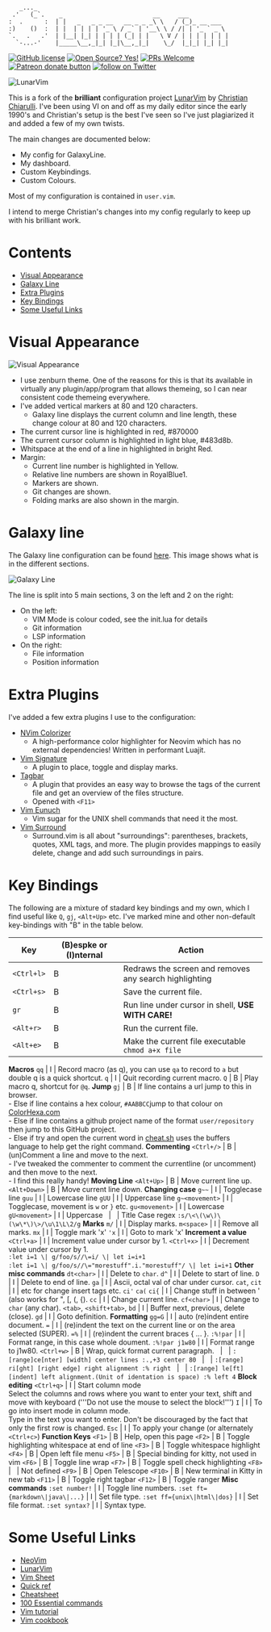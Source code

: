 ```
   _..._
 .'   (_`.    _                         __     ___
:  .      :  | |   _   _ _ __   __ _ _ _\ \   / (_)_ __ ___
:)    ()  :  | |  | | | | '_ \ / _` | '__\ \ / /| | '_ ` _ \
`.   .   .'  | |__| |_| | | | | (_| | |   \ V / | | | | | | |
  `-...-'    |_____\__,_|_| |_|\__,_|_|    \_/  |_|_| |_| |_|
```

<!-- Christian Information -->
<!-- {{{1 -->
[![GitHub license](https://img.shields.io/github/license/ChristianChiarulli/LunarVim)](https://github.com/ChristianChiarulli/LunarVim/blob/master/LICENSE)
[![Open Source? Yes!](https://badgen.net/badge/Open%20Source%20%3F/Yes%21/blue?icon=github)](https://github.com/ChristianChiarulli/lunarvim)
[![PRs Welcome](https://img.shields.io/badge/PRs-welcome-brightgreen.svg?style=flat-square)](http://makeapullrequest.com)
<a href="https://patreon.com/chrisatmachine" title="Donate to this project using Patreon"><img src="https://img.shields.io/badge/patreon-donate-yellow.svg" alt="Patreon donate button" /></a>
<a href="https://twitter.com/intent/follow?screen_name=chrisatmachine"><img src="https://img.shields.io/twitter/follow/chrisatmachine?style=social&logo=twitter" alt="follow on Twitter"></a>
<!-- }}}1 -->

<!-- Main Image -->
<!-- {{{1 -->
![LunarVim](./utils/media/demoScreen.png)
<!-- }}}1 -->

<!-- Introduction -->
<!-- {{{1 -->

This is a fork of the **brilliant** configuration project
[LunarVim](https://github.com/ChristianChiarulli/LunarVim) by [Christian
Chiarulli](https://twitter.com/intent/follow?screen_name=chrisatmachine).
I've been using VI on and off as my daily editor since the early 1990's and
Christian's setup is the best I've seen so I've just plagiarized it and added a
few of my own twists.

The main changes are documented below:

- My config for GalaxyLine.
- My dashboard.
- Custom Keybindings.
- Custom Colours.

Most of my configuration is contained in `user.vim`.

I intend to merge Christian's changes into my config regularly to keep up with
his brilliant work.

<!-- }}}1 -->

# Contents
<!-- {{{1 -->
- [Visual Appearance](#visual-appearance)
- [Galaxy Line](#galaxy-line)
- [Extra Plugins](#extra-plugins)
- [Key Bindings](#key-bindings)
- [Some Useful Links](#some-useful-links)
<!-- }}}1 -->

# Visual Appearance
<!-- {{{1 -->
![Visual Appearance](./utils/media/VisualAppearance.png)
- I use zenburn theme.  One of the reasons for this is that its available in virtually
  any plugin/app/program that allows themeing, so I can near consistent code themeing
  everywhere.
- I've added vertical markers at 80 and 120 characters.
  - Galaxy line displays the current column and line length, these change colour at 80 and 120 characters.
- The current cursor line is highlighted in red, #870000
- The current cursor column is highlighted in light blue, #483d8b.
- Whitspace at the end of a line in highlighted in bright Red.
- Margin:
  - Current line number is highlighted in Yellow.
  - Relative line numbers are shown in RoyalBlue1.
  - Markers are shown.
  - Git changes are shown.
  - Folding marks are also shown in the margin.
<!-- }}}1 -->

# Galaxy line
<!-- {{{1 -->
The Galaxy line configuration can be found [here](https://github.com/jimcornmell/LunarVim/blob/master/lua/lv-galaxyline/init.lua).
This image shows what is in the different sections.

![Galaxy Line](./utils/media/GalaxyLine.svg)

The line is split into 5 main sections, 3 on the left and 2 on the right:

- On the left:
  - VIM Mode is colour coded, see the init.lua for details
  - Git information
  - LSP information
- On the right:
  - File information
  - Position information
<!-- }}}1 -->

# Extra Plugins
<!-- {{{1 -->
I've added a few extra plugins I use to the configuration:

- [NVim Colorizer](https://github.com/norcalli/nvim-colorizer.lua)
  - A high-performance color highlighter for Neovim which has no external dependencies! Written in performant Luajit.
- [Vim Signature](https://github.com/kshenoy/vim-signature)
  - A plugin to place, toggle and display marks.
- [Tagbar](https://github.com/preservim/tagbar)
  - A plugin that provides an easy way to browse the tags of the current file and get an overview of the files structure.
  - Opened with `<F11>`
- [Vim Eunuch](https://github.com/tpope/vim-eunuch)
  - Vim sugar for the UNIX shell commands that need it the most.
- [Vim Surround](https://github.com/tpope/vim-surround)
  - Surround.vim is all about "surroundings": parentheses, brackets, quotes,
    XML tags, and more. The plugin provides mappings to easily delete, change and add such surroundings in pairs.
<!-- }}}1 -->

# Key Bindings
<!-- {{{1 -->

The following are a mixture of stadard key bindings and my own, which I find
useful like `Q`, `gj`, `<Alt+Up>` etc. I've marked mine and other non-default
key-bindings with "B" in the table below.

Key                   | (B)espke or (I)nternal | Action
------------------------------- | - | -------------------------------
`<Ctrl+l>`                      | B | Redraws the screen and removes any search highlighting
`<Ctrl+s>`                      | B | Save the current file.
`gr`                            | B | Run line under cursor in shell, **USE WITH CARE!**
`<Alt+r>`                       | B | Run the current file.
`<Alt+e>`                       | B | Make the current file executable `chmod a+x file`
__Macros__
`qq`                            | I | Record macro (as q), you can use `qa` to record to `a` but double q is a quick shortcut.
`q`                             | I | Quit recording current macro.
`Q`                             | B | Play macro q, shortcut for `@q`.
__Jump__
`gj`                            | B | If line contains a url jump to this in browser.<br/> - Else if line contains a hex colour, `#AABBCC`jump to that colour on [ColorHexa.com](https://www.colorhexa.com)<br/>- Else if line contains a github project name of the format  `user/repository` then jump to this GitHub project.<br/>- Else if try and open the current word in [cheat.sh](https://cheat.sh) uses the buffers language to help get the right command.
__Commenting__
`<Ctrl+/>`                      | B | (un)Comment a line and move to the next.<br/> - I've tweaked the commenter to comment the currentline (or uncomment) and then move to the next.  <br/> - I find this really handy!
__Moving Line__
`<Alt+Up>`                      | B | Move current line up.
`<Alt+Down>`                    | B | Move current line down.
__Changing case__
`g~~`                           | I | Togglecase line
`guu`                           | I | Lowercase line
`gUU`                           | I | Uppercase line
`g~<movement>`                  | I | Togglecase, movement is `w` or `}` etc.
`gu<movement>`                  | I | Lowercase
`gU<movement>`                  | I | Uppercase
&nbsp;                          | &nbsp; | Title Case regex `:s/\<\(\w\)\(\w\*\)\>/\u\1\L\2/g`
__Marks__
`m/`                            | I | Display marks.
`m<space>`                      | I | Remove all marks.
`mx`                            | I | Toggle mark 'x'
`'x`                            | I | Goto to mark 'x'
__Increment a value__
`<Ctrl+a>`                      | I | Increment value under cursor by 1.
`<Ctrl+x>`                      | I | Decrement value under cursor by 1.<br/>`:let i=1 \| g/foo/s//\=i/ \| let i=i+1`<br/>`:let i=1 \| g/foo/s//\="morestuff".i."morestuff"/ \| let i=i+1`
__Other misc commands__
`dt<char>`                      | I | Delete to `char`.
`d^`                            | I | Delete to start of line.
`D`                             | I | Delete to end of line.
`ga`                            | I | Ascii, octal val of char under cursor.
`cat`, `cit`                    | I | etc for change insert tags etc.
`ci'` `ca(` `ci{`               | I | Change stuff in between ' (also works for ", [, (, {).
`cc`                            | I | Change current line.
`cf<char>`                      | I | Change to `char` (any char).
`<tab>`, `<shift+tab>`, `bd`    | I | Buffer next, previous, delete (close).
`gd`                            | I | Goto definition.
__Formatting__
`gg=G`                          | I | auto (re)indent entire document.
`=`                             | I | (re)indent the text on the current line or on the area selected (SUPER).
`=%`                            | I | (re)indent the current braces { ... }.
`:%!par`                        | I | Format range, in this case whole doument.
`:%!par j1w80`                  | I | Format range to j1w80.
`<Ctrl+w>`                      | B | Wrap, quick format current paragraph.
&nbsp;                          | &nbsp; | `:[range]ce[nter] [width] center lines :.,+3 center 80`
&nbsp;                          | &nbsp; | `:[range] ri[ght] [right edge] right alignment :% right`
&nbsp;                          | &nbsp; | `:[range] le[ft] [indent] left alignment.(Unit of identation is space) :% left 4`
__Block editing__
`<Ctrl+q>`                      | I | Start column mode<br/>Select the columns and rows where you want to enter your text, shift and move with keyboard ('''Do not use the mouse to select the block!''')
`I`                             | I | To go into insert mode in column mode.<br/>Type in the text you want to enter. Don't be discouraged by the fact that only the first row is changed.
`Esc`                           | I | To apply your change (or alternately `<Ctrl+c>`)
__Function Keys__
`<F1>`                          | B | Help, open this page
`<F2>`                          | B | Toggle highlighting whitespace at end of line
`<F3>`                          | B | Toggle whitespace highlight
`<F4>`                          | B | Open left file menu
`<F5>`                          | B | Special binding for kitty, not used in vim
`<F6>`                          | B | Toggle line wrap
`<F7>`                          | B | Toggle spell check highlighting
`<F8>`                          | &nbsp; | Not defined
`<F9>`                          | B | Open Telescope
`<F10>`                         | B | New terminal in Kitty in new tab
`<F11>`                         | B | Toggle right tagbar
`<F12>`                         | B | Toggle ranger
__Misc commands__
`:set number!`                  | I | Toggle line numbers.
`:set ft={markdown\|java\|...}` | I | Set file type.
`:set ff={unix\|html\|dos}`     | I | Set file format.
`:set syntax?`                  | I | Syntax type.
<!-- }}}1 -->

# Some Useful Links
<!-- {{{1 -->
- [NeoVim](https://neovim.io)
- [LunarVim](https://github.com/ChristianChiarulli/LunarVim)
- [Vim Sheet](http://vimsheet.com)
- [Quick ref](http://tnerual.eriogerg.free.fr/vimqrc.html)
- [Cheatsheet](https://paulgorman.org/technical/vim.html)
- [100 Essential commands](https://catswhocode.com/vim-commands/)
- [Vim tutorial](https://www.openvim.com/)
- [Vim cookbook](http://www.oualline.com/vim-cook.html)
<!-- }}}1 -->
